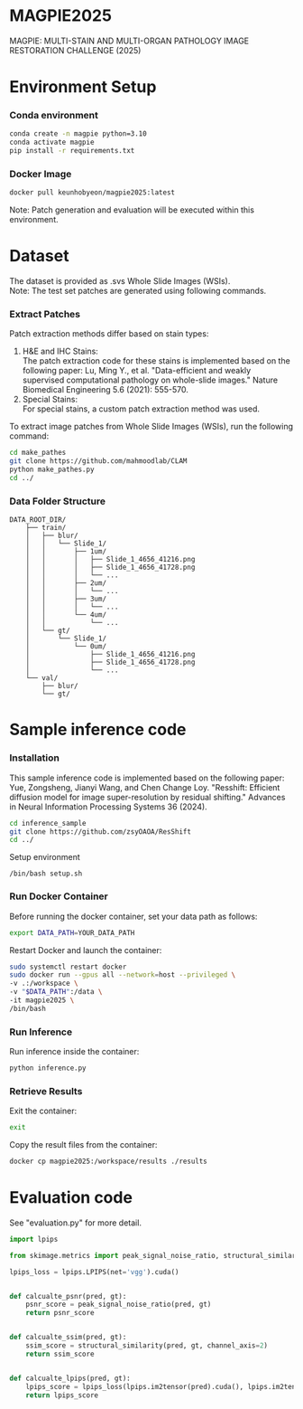 # MAGPIE2025

MAGPIE: MULTI-STAIN AND MULTI-ORGAN PATHOLOGY IMAGE RESTORATION CHALLENGE (2025)

# Environment Setup

### Conda environment

```bash
conda create -n magpie python=3.10
conda activate magpie
pip install -r requirements.txt
```

### Docker Image

```bash
docker pull keunhobyeon/magpie2025:latest
```

Note: Patch generation and evaluation will be executed within this environment.

# Dataset

The dataset is provided as .svs Whole Slide Images (WSIs).  
Note: The test set patches are generated using following commands.

### Extract Patches

Patch extraction methods differ based on stain types:

1. H&E and IHC Stains:  
   The patch extraction code for these stains is implemented based on the following paper:
   Lu, Ming Y., et al. "Data-efficient and weakly supervised computational pathology on whole-slide images." Nature Biomedical Engineering 5.6 (2021): 555-570.
2. Special Stains:  
   For special stains, a custom patch extraction method was used.

To extract image patches from Whole Slide Images (WSIs), run the following command:

```bash
cd make_pathes
git clone https://github.com/mahmoodlab/CLAM
python make_pathes.py
cd ../
```

### Data Folder Structure

```
DATA_ROOT_DIR/  
    ├── train/  
    │   ├── blur/  
    │   │   └── Slide_1/  
    │   │       ├── 1um/  
    │   │       │   ├── Slide_1_4656_41216.png  
    │   │       │   ├── Slide_1_4656_41728.png  
    │   │       │   └── ...  
    │   │       ├── 2um/  
    │   │       │   └── ...  
    │   │       ├── 3um/  
    │   │       │   └── ...  
    │   │       └── 4um/  
    │   │           └── ...  
    │   └── gt/  
    │       └── Slide_1/  
    │           └── 0um/  
    │               ├── Slide_1_4656_41216.png  
    │               ├── Slide_1_4656_41728.png  
    │               └── ...
    └── val/
        ├── blur/
        └── gt/
```

# Sample inference code

### Installation

This sample inference code is implemented based on the following paper:
Yue, Zongsheng, Jianyi Wang, and Chen Change Loy. "Resshift: Efficient diffusion model for image super-resolution by residual shifting." Advances in Neural Information Processing Systems 36 (2024).

```bash
cd inference_sample
git clone https://github.com/zsyOAOA/ResShift
cd ../
```

Setup environment

```
/bin/bash setup.sh
```

### Run Docker Container

Before running the docker container, set your data path as follows:

```bash
export DATA_PATH=YOUR_DATA_PATH
```

Restart Docker and launch the container:

```bash
sudo systemctl restart docker
sudo docker run --gpus all --network=host --privileged \
-v .:/workspace \
-v "$DATA_PATH":/data \
-it magpie2025 \
/bin/bash
```

### Run Inference

Run inference inside the container:

```bash
python inference.py
```

### Retrieve Results

Exit the container:

```bash
exit
```

Copy the result files from the container:

```bash
docker cp magpie2025:/workspace/results ./results
```

# Evaluation code

See "evaluation.py" for more detail.

```python
import lpips

from skimage.metrics import peak_signal_noise_ratio, structural_similarity

lpips_loss = lpips.LPIPS(net='vgg').cuda()


def calcualte_psnr(pred, gt):
    psnr_score = peak_signal_noise_ratio(pred, gt)
    return psnr_score


def calcualte_ssim(pred, gt):
    ssim_score = structural_similarity(pred, gt, channel_axis=2)
    return ssim_score


def calcualte_lpips(pred, gt):
    lpips_score = lpips_loss(lpips.im2tensor(pred).cuda(), lpips.im2tensor(gt).cuda()).item()
    return lpips_score
```
